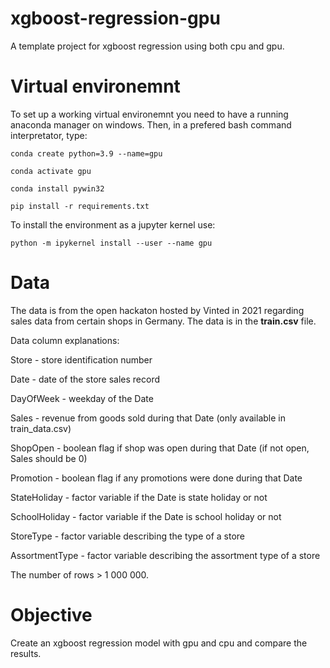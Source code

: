 # xgboost-regression-gpu

A template project for xgboost regression using both cpu and gpu. 

# Virtual environemnt 

To set up a working virtual environemnt you need to have a running anaconda manager on windows. Then, in a prefered bash command interpretator, type: 

```
conda create python=3.9 --name=gpu

conda activate gpu 

conda install pywin32

pip install -r requirements.txt
```

To install the environment as a jupyter kernel use:

```
python -m ipykernel install --user --name gpu
```


# Data 

The data is from the open hackaton hosted by Vinted in 2021 regarding sales data from certain shops in Germany. The data is in the **train.csv** file.

Data column explanations:

Store - store identification number

Date - date of the store sales record

DayOfWeek - weekday of the Date

Sales - revenue from goods sold during that Date (only available in train_data.csv)

ShopOpen - boolean flag if shop was open during that Date (if not open, Sales should be 0)

Promotion - boolean flag if any promotions were done during that Date

StateHoliday - factor variable if the Date is state holiday or not

SchoolHoliday - factor variable if the Date is school holiday or not

StoreType - factor variable describing the type of a store

AssortmentType - factor variable describing the assortment type of a store

The number of rows > 1 000 000. 

# Objective 

Create an xgboost regression model with gpu and cpu and compare the results. 
